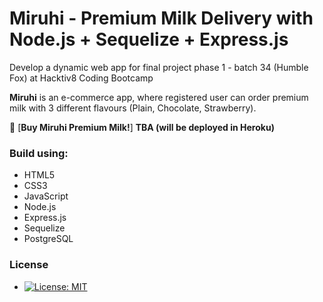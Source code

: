 # Miruhi - Premium Milk Delivery with Node.js + Sequelize + Express.js

Develop a dynamic web app for final project phase 1 - batch 34 (Humble Fox) at Hacktiv8 Coding Bootcamp

**Miruhi** is an e-commerce app, where registered user can order premium milk with 3 different flavours (Plain, Chocolate, Strawberry).

:milk_glass: [**Buy Miruhi Premium Milk!**] **TBA (will be deployed in Heroku)**

### Build using:
- HTML5
- CSS3
- JavaScript
- Node.js
- Express.js
- Sequelize
- PostgreSQL

### License
- [![License: MIT](https://img.shields.io/badge/License-MIT-yellow.svg)](https://opensource.org/licenses/MIT)
